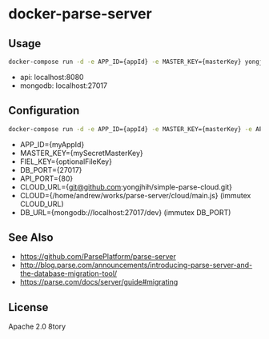 # docker-parse-server

## Usage

```sh
docker-compose run -d -e APP_ID={appId} -e MASTER_KEY={masterKey} yongjhih/parse-server
```

* api: localhost:8080
* mongodb: localhost:27017

## Configuration

```sh
docker-compose run -d -e APP_ID={appId} -e MASTER_KEY={masterKey} -e API_PORT=80 -e DB_PORT=27017 yongjhih/parse-server
```

* APP_ID={myAppId}
* MASTER_KEY={mySecretMasterKey}
* FIEL_KEY={optionalFileKey}
* DB_PORT={27017}
* API_PORT={80}
* CLOUD_URL={git@github.com:yongjhih/simple-parse-cloud.git}
* CLOUD={/home/andrew/works/parse-server/cloud/main.js} (immutex CLOUD_URL)
* DB_URL={mongodb://localhost:27017/dev} (immutex DB_PORT)

## See Also

* https://github.com/ParsePlatform/parse-server
* http://blog.parse.com/announcements/introducing-parse-server-and-the-database-migration-tool/
* https://parse.com/docs/server/guide#migrating

## License

Apache 2.0 8tory
